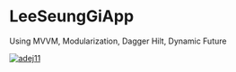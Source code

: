 # LeeSeungGiApp
Using MVVM, Modularization, Dagger Hilt, Dynamic Future


[![adej11](https://circleci.com/gh/adej11/LeeSeungGiApp.svg?style=svg)](https://circleci.com/gh/adej11/LeeSeungGiApp)
